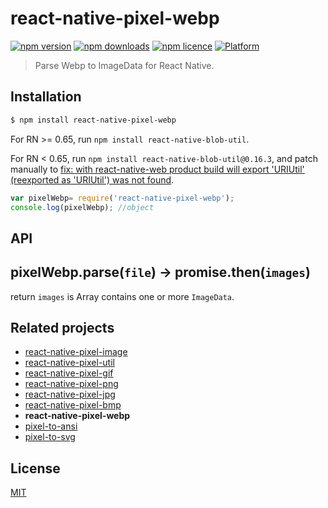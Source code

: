 # react-native-pixel-webp

[![npm version](http://img.shields.io/npm/v/react-native-pixel-webp.svg?style=flat-square)](https://npmjs.org/package/react-native-pixel-webp "View this project on npm")
[![npm downloads](http://img.shields.io/npm/dm/react-native-pixel-webp.svg?style=flat-square)](https://npmjs.org/package/react-native-pixel-webp "View this project on npm")
[![npm licence](http://img.shields.io/npm/l/react-native-pixel-webp.svg?style=flat-square)](https://npmjs.org/package/react-native-pixel-webp "View this project on npm")
[![Platform](https://img.shields.io/badge/platform-ios%20%7C%20android%20%7C%20web-989898.svg?style=flat-square)](https://npmjs.org/package/react-native-pixel-webp "View this project on npm")

> Parse Webp to ImageData for React Native.

Installation
---
```bash
$ npm install react-native-pixel-webp
```
For RN >= 0.65, run `npm install react-native-blob-util`.

For RN < 0.65, run `npm install react-native-blob-util@0.16.3`, and patch manually to [fix: with react-native-web product build will export 'URIUtil' (reexported as 'URIUtil') was not found](https://github.com/RonRadtke/react-native-blob-util/pull/201/files).
```js
var pixelWebp= require('react-native-pixel-webp');
console.log(pixelWebp); //object
```

API
---

## pixelWebp.parse(`file`) -> promise.then(`images`)

return `images` is Array contains one or more `ImageData`.

Related projects
---
* [react-native-pixel-image](https://github.com/flyskywhy/react-native-pixel-image)
* [react-native-pixel-util](https://github.com/flyskywhy/react-native-pixel-util)
* [react-native-pixel-gif](https://github.com/flyskywhy/react-native-pixel-gif)
* [react-native-pixel-png](https://github.com/flyskywhy/react-native-pixel-png)
* [react-native-pixel-jpg](https://github.com/flyskywhy/react-native-pixel-jpg)
* [react-native-pixel-bmp](https://github.com/flyskywhy/react-native-pixel-bmp)
* __react-native-pixel-webp__
* [pixel-to-ansi](https://github.com/59naga/pixel-to-ansi)
* [pixel-to-svg](https://github.com/59naga/pixel-to-svg)

License
---
[MIT][License]

[License]: http://59naga.mit-license.org/
